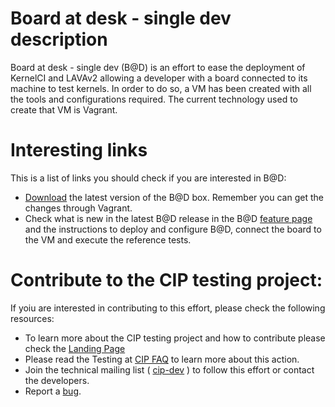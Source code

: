 # Board at desk - single dev description  #

Board at desk - single dev (B@D) is an effort to ease the deployment of KernelCI and LAVAv2 allowing
a developer with a board connected to its machine to test kernels. 
In order to do so, a VM has been created with all the tools and configurations required. 
The current technology used to create that VM is Vagrant. 

# Interesting links #

This is a list of links you should check if you are interested in B@D:
* [Download](https://wiki.linuxfoundation.org/civilinfrastructureplatform/cipdownload) the latest version of the B@D box. Remember you can get the changes through Vagrant.
* Check what is new in the latest B@D release in the B@D [feature page](https://wiki.linuxfoundation.org/civilinfrastructureplatform/ciptestingboardatdesksingledevfeaturepage) and the instructions to deploy and configure B@D, connect the board to the VM and execute the reference tests.

# Contribute to the CIP testing project: #

If yoiu are interested in contributing to this effort, please check the following resources:
* To learn more about the CIP testing project and how to contribute please check the [Landing Page](https://wiki.linuxfoundation.org/civilinfrastructureplatform/ciptesting)
* Please read the Testing at [CIP FAQ](https://wiki.linuxfoundation.org/civilinfrastructureplatform/ciptestingfaq) to learn more about this action.
* Join the technical mailing list ( [cip-dev](https://lists.cip-project.org/mailman/listinfo/cip-dev) ) to follow this effort or contact the developers.
* Report a [bug](https://gitlab.com/cip-project/cip-testing/testing/boards). 

